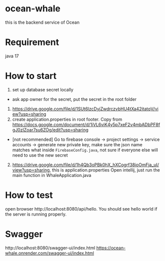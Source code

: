 # ocean-whale

this is the backend service of Ocean

# Requirement

java 17

# How to start

1. set up database secret locally

- ask app owner for the secret, put the secret in the root folder
1. https://drive.google.com/file/d/1SUt6lzcDyjZwdrczvbHU4tXa42jtatqV/view?usp=sharing
2. create application.properties in root footer. Copy from https://docs.google.com/document/d/1iVL6viK4y5p7xeF2v4mbADbPF8fgJ0zIZoar7su6ZOg/edit?usp=sharing
- [not recommended] Go to firebase console -> project settings -> service accounts -> generate new private key, make sure the json name matches what inside `FirebaseConfig.java`, not sure if everyone else will need to use the new secret
2. https://drive.google.com/file/d/1h4Qb3oPBk0hX_hXCogrf38ioOmFja_uI/view?usp=sharing, this is application.properties
Open intellij, just run the main function in WhaleApplication.java

# How to test

open browser http://localhost:8080/api/hello. You should see hello world if the server is running properly.

# Swagger
http://localhost:8080/swagger-ui/index.html
https://ocean-whale.onrender.com/swagger-ui/index.html
